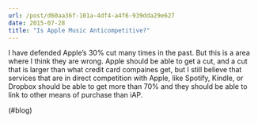 ```yaml
---
url: /post/d60aa36f-101a-4df4-a4f6-939dda29e627
date: 2015-07-28
title: "Is Apple Music Anticompetitive?"
---
```


I have defended Apple&#8217;s 30% cut many times in the past. But this is a area where I think they are wrong. Apple should be able to get a cut, and a cut that is larger than what credit card compaines get, but I still believe that services that are in direct competition with Apple, like Spotify, Kindle, or Dropbox should be able to get more than 70% and they should be able to link to other means of purchase than iAP.



(#blog)
